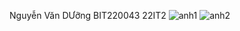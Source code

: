 Nguyễn Văn DƯỡng BIT220043 22IT2 ![anh1](https://github.com/user-attachments/assets/45b7413f-a4a5-4b16-a8b7-90e43aef7af3)
![anh2](https://github.com/user-attachments/assets/2317d06d-b906-4cfe-86d9-3f6894c6c902)
